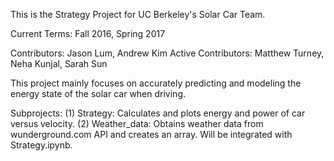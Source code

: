 This is the Strategy Project for UC Berkeley's Solar Car Team. 

  Current Terms: Fall 2016, Spring 2017

  Contributors: Jason Lum, Andrew Kim 
  Active Contributors: Matthew Turney, Neha Kunjal, Sarah Sun

This project mainly focuses on accurately predicting and modeling the energy state of the solar car when driving.

  Subprojects:
    (1) Strategy: Calculates and plots energy and power of car versus velocity.
    (2) Weather_data: Obtains weather data from wunderground.com API and creates an array. Will be integrated with Strategy.ipynb.
